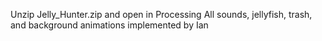 Unzip Jelly_Hunter.zip and open in Processing
All sounds, jellyfish, trash, and background animations implemented by Ian
